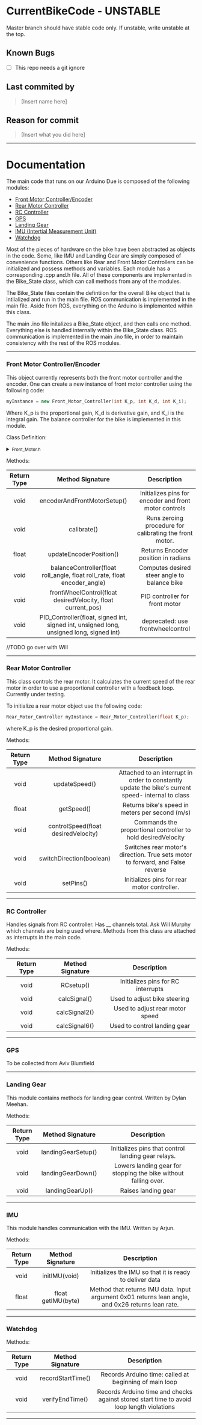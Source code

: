  # CurrentBikeCode - UNSTABLE
 Master branch should have stable code only. If unstable, write unstable at the top.

 ## Known Bugs
  - [ ] This repo needs a git ignore
 
 ## Last commited by
 >[Insert name here]
 
 ## Reason for commit
>[Insert what you did here]

---
# Documentation
The main code that runs on our Arduino Due is composed of the following modules:
* [Front Motor Controller/Encoder](#front)
* [Rear Motor Controller](#rear)
* [RC Controller](#rc)
* [GPS](#gps)
* [Landing Gear](#landing)
* [IMU (Intertial Measurement Unit)](#imu)
* [Watchdog](#watchdog)

Most of the pieces of hardware on the bike have been abstracted as objects in the code. Some, like IMU and Landing Gear are simply composed of convenience functions. Others like Rear and Front Motor Controllers can be initialized and possess methods and variables. Each module has a corresponding .cpp and.h file. All of these components are implemented in the Bike_State class, which can call methods from any of the modules.

The Bike_State files contain the defintiion for the overall Bike object that is intiialized and run in the main file. ROS communication is implemented in the main file. Aside from ROS, everything on the Arduino is implemented within this class.

The main .ino file initalizes a Bike_State object, and then calls one method. Everything else is handled internally within the Bike_State class. ROS communication is implemented in the main .ino file, in order to maintain consistency with the rest of the ROS modules.

---

### <a name="front"></a>Front Motor Controller/Encoder
This object currently represents both the front motor controller and the encoder. One can create a 
new instance of front motor controller using the following code:
```c++
myInstance = new Front_Motor_Controller(int K_p, int K_d, int K_i);
```
Where K_p is the proportional gain, K_d is derivative gain, and K_i is the integral gain. The balance controller for the bike is implemented in this module.

Class Definition:
  <details>
    <summary><small>Front_Motor.h</small></summary><p>
    
    
    
    #ifndef Front_Motor_h
    #define Front_Motor_h 
    #include <SPI.h>
    #include <math.h>
    
    class Front_Motor_Controller { //TODO Overall I can probably separate more stuff in here
        /*
           List of constants and variables used by Front_Motor_Controller
        */
      private:
        //Timed Loop Variables - Repetitive code from Watchdog files
        const long interval = 10000;
        long l_start;
        long l_diff;
    
        //voltage constants and variables- TODO these could totally be separated cause
        //Rear Motor uses them too
        const int VOLTAGE_PIN = 63; //A9
        float VOLTAGE_CONST = 14.2;
        float battery_voltage = 0;
        float VELOCITY_VOLTAGE_K = 1.7936;
        float VELOCITY_VOLTAGE_C = -1.2002;
    
        //define maximum front wheel pwm
        int maxfront_PWM = 110;
    
        //Read the relative position of the encoder
        signed int relativePos = REG_TC0_CV0;
        //Read the index value (Z channel) of the encoder
        signed int indexValue = REG_TC0_CV1;
    
        int steer_dir = 0;
    
        //Balance Control constants TODO think about splitting these
        const int k1 = 71; //phi = lean
        const int k2 = 10; //was previously 21 //phidot=lean rate
        const int k3 = -20; //delta=steer
    
        //Encoder
        const int quad_A = 2;
        const int quad_B = 13;
        const int idx = 60;
        const unsigned int mask_quad_A = digitalPinToBitMask(quad_A);
        const unsigned int mask_quad_B = digitalPinToBitMask(quad_B);
        const unsigned int mask_idx = digitalPinToBitMask(idx);
        int REnot = 3;
        int DE = 4;
        signed int oldPosition  = 0;
        signed int oldIndex = 0;
        unsigned long previous_t = 0;
        signed int x_offset = 0;
        float desired_pos = 0;
        float current_pos = 0;
        float current_vel = 0;
        float desired_vel = 0;
        float vel_error = 0;
        float pos_error = 0;
        float PID_output = 0;
        float sp_error = 0;
        float sv_error = 0;
        int pwm = 0;
    
        //Added by Kenneth for constructors
        const int K_p;
        const int K_d;
        const int K_i;
    
    
      public:
        /*
           Constructors for a Front_Motor_Controller. Parameters to input to this function
           Are Proportional Gain, Differential Gain, and lastly Integration Gain
        */
        Front_Motor_Controller(int, int, int);
    
        /*
           List of methods- TODO figure out which ones can be private.
        */
        void encoderAndFrontMotorSetup(); //Maybe change to just setup()
        void calibrate();
        int velocityToPWM(float);
        float eulerIntegrate(float, float);
        float updateEncoderPosition();
        float frontWheelControl(float, float);
        float balanceController(float, float, float); //And we'll all float on alright
        float PID_Controller(float, signed int, signed int, unsigned long, unsigned long, signed int);
    
        /*
           TODO These variables should be private
        */
        float desired_steer = 0;
        float desired_pos_array[250];
        float theo_position = 0;
    };
    #endif //Front_Motor_h
  </p></details>
  
Methods:

 Return Type  | Method Signature | Description 
:-------------: |:-------------:| :-----:
 void   | encoderAndFrontMotorSetup()| Initializes pins for encoder and front motor controls
 void   | calibrate() | Runs zeroing procedure for calibrating the front motor.
 float |  updateEncoderPosition() | Returns Encoder position in radians
 void |  balanceController(float roll_angle, float roll_rate, float encoder_angle) | Computes desired steer angle to balance bike
 void | frontWheelControl(float desiredVelocity, float current_pos) | PID controller for front motor
 void | PID_Controller(float, signed int, signed int, unsigned long, unsigned long, signed int) | deprecated: use frontwheelcontrol
 
 //TODO go over with Will

---
### <a name="rear"></a>Rear Motor Controller
This class controls the rear motor. It calculates the current speed of the rear motor in order to use
a proportional controller with a feedback loop. Currently under testing.

To initialize a rear motor object use the following code:
```c++
Rear_Motor_Controller myInstance = Rear_Motor_Controller(float K_p);
```
where K_p is the desired proportional gain.

Methods:

 Return Type  | Method Signature | Description 
:-------------: |:-------------:| :-----:
 void   | updateSpeed() | Attached to an interrupt in order to constantly update the bike's current speed- internal to class
 float  | getSpeed() | Returns bike's speed in meters per second (m/s)
 void | controlSpeed(float desiredVelocity)| Commands the proportional controller to hold desiredVelocity
 void |  switchDirection(boolean) | Switches rear motor's direction. True sets motor to forward, and False reverse
 void | setPins() | Initializes pins for rear motor controller.

---
### <a name="rc"></a>RC Controller
Handles signals from RC controller. Has __ channels total. Ask Will Murphy which channels are being used where.
Methods from this class are attached as interrupts in the main code.

Methods:

 Return Type  | Method Signature | Description 
:-------------: |:-------------:| :-----:
 void    | RCsetup()| Initializes pins for RC interrupts
void   |  calcSignal()| Used to adjust bike steering
 void | calcSignal2()| Used to adjust rear motor speed
 void |  calcSignal6() | Used to control landing gear

---
### <a name="gps"></a>GPS

To be collected from Aviv Blumfield

---
### <a name="landing"></a>Landing Gear

This module contains methods for landing gear control. Written by Dylan Meehan.

Methods:

 Return Type  | Method Signature | Description 
:-------------: |:-------------:| :-----:
 void    | landingGearSetup()| Initializes pins that control landing gear relays.
void   |  landingGearDown()| Lowers landing gear for stopping the bike without falling over.
 void | landingGearUp()| Raises landing gear
---
### <a name="imu"></a>IMU
This module handles communication with the IMU. Written by Arjun.

Methods:

  Return Type       | Method Signature          | Description 
:-------------: |:-------------:| :-----:
 void    | initIMU(void) | Initializes the IMU so that it is ready to deliver data
 float   |  float getIMU(byte)|  Method that returns IMU data. Input argument 0x01 returns lean angle, and 0x26 returns lean rate.
---
### <a name="watchdog"></a>Watchdog

Methods:

 Return Type       | Method Signature          | Description 
:-------------: |:-------------:| :-----:
 void    | recordStartTime()| Records Arduino time: called at beginning of main loop
 void   |  verifyEndTime()| Records Arduino time and checks against stored start time to avoid loop length violations
---

